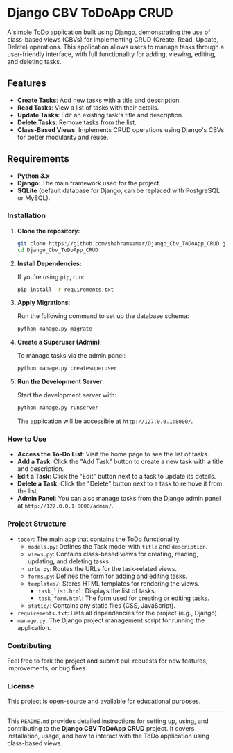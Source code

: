 # Django CBV ToDoApp CRUD

A simple ToDo application built using Django, demonstrating the use of class-based views (CBVs) for implementing CRUD (Create, Read, Update, Delete) operations. This application allows users to manage tasks through a user-friendly interface, with full functionality for adding, viewing, editing, and deleting tasks.

## Features

- **Create Tasks**: Add new tasks with a title and description.
- **Read Tasks**: View a list of tasks with their details.
- **Update Tasks**: Edit an existing task's title and description.
- **Delete Tasks**: Remove tasks from the list.
- **Class-Based Views**: Implements CRUD operations using Django's CBVs for better modularity and reuse.

## Requirements

- **Python 3.x**
- **Django**: The main framework used for the project.
- **SQLite** (default database for Django, can be replaced with PostgreSQL or MySQL).

### Installation

1. **Clone the repository:**

    ```bash
    git clone https://github.com/shahramsamar/Django_Cbv_ToDoApp_CRUD.git
    cd Django_Cbv_ToDoApp_CRUD
    ```

2. **Install Dependencies:**

    If you're using `pip`, run:

    ```bash
    pip install -r requirements.txt
    ```

3. **Apply Migrations**:

    Run the following command to set up the database schema:

    ```bash
    python manage.py migrate
    ```

4. **Create a Superuser (Admin)**:

    To manage tasks via the admin panel:

    ```bash
    python manage.py createsuperuser
    ```

5. **Run the Development Server**:

    Start the development server with:

    ```bash
    python manage.py runserver
    ```

    The application will be accessible at `http://127.0.0.1:8000/`.

### How to Use

- **Access the To-Do List**: Visit the home page to see the list of tasks.
- **Add a Task**: Click the "Add Task" button to create a new task with a title and description.
- **Edit a Task**: Click the "Edit" button next to a task to update its details.
- **Delete a Task**: Click the "Delete" button next to a task to remove it from the list.
- **Admin Panel**: You can also manage tasks from the Django admin panel at `http://127.0.0.1:8000/admin/`.

### Project Structure

- `todo/`: The main app that contains the ToDo functionality.
    - `models.py`: Defines the Task model with `title` and `description`.
    - `views.py`: Contains class-based views for creating, reading, updating, and deleting tasks.
    - `urls.py`: Routes the URLs for the task-related views.
    - `forms.py`: Defines the form for adding and editing tasks.
    - `templates/`: Stores HTML templates for rendering the views.
        - `task_list.html`: Displays the list of tasks.
        - `task_form.html`: The form used for creating or editing tasks.
    - `static/`: Contains any static files (CSS, JavaScript).
- `requirements.txt`: Lists all dependencies for the project (e.g., Django).
- `manage.py`: The Django project management script for running the application.

### Contributing

Feel free to fork the project and submit pull requests for new features, improvements, or bug fixes.

### License

This project is open-source and available for educational purposes.

---

This `README.md` provides detailed instructions for setting up, using, and contributing to the **Django CBV ToDoApp CRUD** project. It covers installation, usage, and how to interact with the ToDo application using class-based views.
